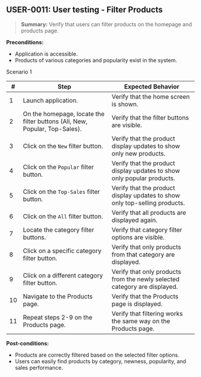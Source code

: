 ## **USER-0011:** User testing - Filter Products

> **Summary:** Verify that users can filter products on the homepage and products page.

**Preconditions:**

- Application is accessible.
- Products of various categories and popularity exist in the system.

Scenario 1

| #   | Step                                                                       | Expected Behavior                                                          |
| --- | -------------------------------------------------------------------------- | -------------------------------------------------------------------------- |
| 1   | Launch application.                                                        | Verify that the home screen is shown.                                      |
| 2   | On the homepage, locate the filter buttons (All, New, Popular, Top-Sales). | Verify that the filter buttons are visible.                                |
| 3   | Click on the `New` filter button.                                          | Verify that the product display updates to show only new products.         |
| 4   | Click on the `Popular` filter button.                                      | Verify that the product display updates to show only popular products.     |
| 5   | Click on the `Top-Sales` filter button.                                    | Verify that the product display updates to show only top-selling products. |
| 6   | Click on the `All` filter button.                                          | Verify that all products are displayed again.                              |
| 7   | Locate the category filter buttons.                                        | Verify that category filter options are visible.                           |
| 8   | Click on a specific category filter button.                                | Verify that only products from that category are displayed.                |
| 9   | Click on a different category filter button.                               | Verify that only products from the newly selected category are displayed.  |
| 10  | Navigate to the Products page.                                             | Verify that the Products page is displayed.                                |
| 11  | Repeat steps 2-9 on the Products page.                                     | Verify that filtering works the same way on the Products page.             |

**Post-conditions:**

- Products are correctly filtered based on the selected filter options.
- Users can easily find products by category, newness, popularity, and sales performance.
